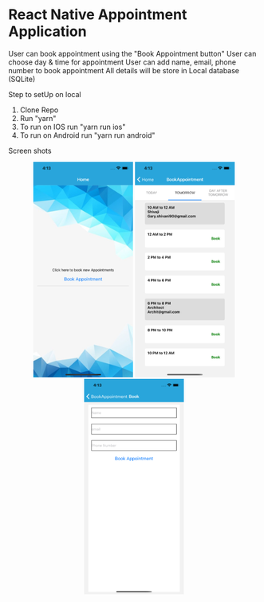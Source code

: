 # React Native Appointment Application

User can book appointment using the "Book Appointment button"
User can choose day & time for appointment
User can add name, email, phone number to book appointment
All details will be store in Local database (SQLite)


Step to setUp on local
1. Clone Repo
2. Run "yarn"
3. To run on IOS run "yarn run ios"
4. To run on Android run "yarn run android"

Screen shots

<p align="center">
  <img src="/app/screens/home.png" width="200" title="hover text">
  
  <img src="/app/screens/booking_list.png" width="200" alt="accessibility text">
 
   <img src="/app/screens/booking.png" width="200" title="hover text">
</p>





